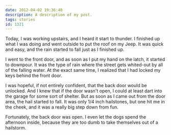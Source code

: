 ```yaml
---
date: 2012-04-02 19:36:40
description: A description of my post.
tags: stories
id: 1321
---
```

Today, I was working upstairs, and I heard it start to thunder.  I finished up what I was doing and went outside to put the roof on my Jeep.  It was quick and easy, and the rain started to fall just as I finished up.

I went to the front door, and as soon as I put my hand on the latch, it started to downpour.  It was the type of rain where the street gets whited-out by all of the falling water.  At the exact same time, I realized that I had locked my keys behind the front door.
<!--more-->
I was hopeful, if not entirely confident, that the back door would be unlocked.  And I knew that if the door wasn't open, I could at least dart into the garage for some sort of shelter.  But as soon as I came out from the door area, the hail started to fall.  It was only 1/4 inch hailstones, but one hit me in the cheek, and it was a really big step down from fun.

Fortunately, the back door was open.  I even let the dogs spend the afternoon inside, because they are too dumb to take themselves out of a hailstorm.